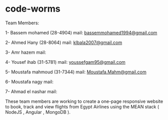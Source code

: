# code-worms

Team Members:

1- Bassem mohamed (28-4904)
  mail: bassemmohamed1994@gmail.com
  
2- Ahmed Hany (28-8064)
  mail: klbala2007@gmail.com
  
3- Amr hazem
  mail:
  
4- Yousef ihab (31-5781)
  mail: youssefgam95@gmail.com
  
5- Moustafa mahmoud (31-7344)  mail: Moustafa.Mahm@gmail.com

  
6- Moustafa nagy
  mail:
  
7- Ahmad el nashar
  mail: 

These team members are working to create a one-page responsive website to book, track and view flights from Egypt Airlines using the MEAN stack ( NodeJS , Angular , MongoDB ).
